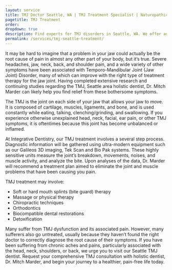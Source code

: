 ```yaml
---
layout: service
title: TMJ Doctor Seattle, WA | TMJ Treatment Specialist | Naturopathic Dentist
pagetitle: TMJ Treatment
order:
dropdown: true
description: Find experts for TMJ disorders in Seattle, WA. We offer advanced TMJ treatment and other dental services in Seattle, WA and surrounding areas.
permalink: /services/tmj-seattle-treatment/
---
```


It may be hard to imagine that a problem in your jaw could actually be the root cause of pain in almost any other part of your body, but it’s true. Severe headaches, jaw, neck, back, and shoulder pain, and a wide variety of other symptoms have been associated with Temporo-Mandibular Joint (Jaw Joint) Disorder, many of which can improve with the right type of treatment therapy for the jaw joint. Having completed extensive research and continuing studies regarding the TMJ, Seattle area holistic dentist, Dr. Mitch Marder can likely help you find relief from these bothersome symptoms.

The TMJ is the joint on each side of your jaw that allows your jaw to move. It is composed of cartilage, muscles, ligaments, and bone, and is used constantly while eating, talking, clenching/grinding, and swallowing. If you experience otherwise unexplained head, neck, facial, ear pain, or other TMJ symptoms, it is oftentimes because this joint has become unbalanced or inflamed.

At Integrative Dentistry, our TMJ treatment involves a several step process. Diagnostic information will be gathered using ultra-modern equipment such as our Galileos 3D imaging, Tek Scan and Bio Pak systems. These highly sensitive units measure the joint’s breakdown, movements, noises, and muscle activity, and analyze the bite. Upon analyses of the data, Dr. Marder will recommend a treatment plan aimed to eliminate the joint and muscle problems that have been causing you pain.

TMJ treatment may involve:

* Soft or hard mouth splints (bite guard) therapy
* Massage or physical therapy
* Chiropractic techniques
* Orthodontics
* Biocompatible dental restorations
* Detoxification

Many suffer from TMJ dysfunction and its associated pain. However, many sufferers also go untreated, usually because they haven’t found the right doctor to correctly diagnose the root cause of their symptoms. If you have been suffering from chronic aches and pains, particularly associated with the head, neck, shoulders, or back, we urge you to visit our Seattle TMJ dentist. Request your comprehensive TMJ consultation with holistic dentist, Dr. Mitch Marder, and begin your journey to a healthier, pain-free life today.
